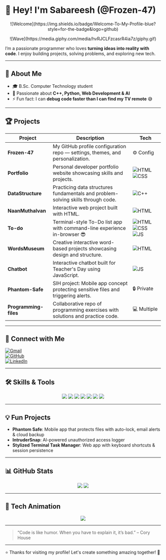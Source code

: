 # 👋 Hey! I'm Sabareesh (@Frozen-47)  

<p align="center">
  ![Welcome](https://img.shields.io/badge/Welcome-To-My-Profile-blue?style=for-the-badge&logo=github)
</p>

<p align="center">
  ![Wave](https://media.giphy.com/media/hvRJCLFzcasrR4ia7z/giphy.gif)
</p>

I’m a passionate programmer who loves **turning ideas into reality with code**. I enjoy building projects, solving problems, and exploring new tech.  

---

## 🌱 About Me
- 🎓 B.Sc. Computer Technology student  
- 👀 Passionate about **C++, Python, Web Development & AI**  
- ⚡ Fun fact: I can **debug code faster than I can find my TV remote** 😅  

---

## 🏆 Projects

| Project | Description | Tech |
|---------|-------------|------|
| **Frozen-47** | My GitHub profile configuration repo — settings, themes, and personalization. | ⚙️ Config |
| **Portfolio** | Personal developer portfolio website showcasing skills and projects. | ![HTML](https://img.shields.io/badge/HTML-E34F26?style=flat-square&logo=html5) ![CSS](https://img.shields.io/badge/CSS-1572B6?style=flat-square&logo=css3) |
| **DataStructure** | Practicing data structures fundamentals and problem-solving skills through code. | ![C++](https://img.shields.io/badge/C++-00599C?style=flat-square&logo=c%2B%2B) |
| **NaanMuthalvan** | Interactive web project built with HTML. | ![HTML](https://img.shields.io/badge/HTML-E34F26?style=flat-square&logo=html5) |
| **To-do** | Terminal-style To-Do list app with command-line experience in-browser 😎 | ![HTML](https://img.shields.io/badge/HTML-E34F26?style=flat-square&logo=html5) ![CSS](https://img.shields.io/badge/CSS-1572B6?style=flat-square&logo=css3) ![JS](https://img.shields.io/badge/JS-F7DF1E?style=flat-square&logo=javascript) |
| **WordsMuseum** | Creative interactive word-based projects showcasing design and structure. | ![HTML](https://img.shields.io/badge/HTML-E34F26?style=flat-square&logo=html5) |
| **Chatbot** | Interactive chatbot built for Teacher's Day using JavaScript. | ![JS](https://img.shields.io/badge/JS-F7DF1E?style=flat-square&logo=javascript) |
| **Phantom-Safe** | SIH project: Mobile app concept protecting sensitive files and triggering alerts. | 🔒 Private |
| **Programming-files** | Collaborative repo of programming exercises with solutions and practice code. | 💻 Multiple |

---

## 🤝 Connect with Me

[![Gmail](https://img.shields.io/badge/-Email-c14438?style=flat-square&logo=gmail&logoColor=white)](mailto:sabareeshgm47@gmail.com)  
[![GitHub](https://img.shields.io/badge/-GitHub-181717?style=flat-square&logo=github&logoColor=white)](https://github.com/Frozen-47)  
[![LinkedIn](https://img.shields.io/badge/-LinkedIn-0A66C2?style=flat-square&logo=linkedin&logoColor=white)](https://linkedin.com/in/your-profile)  

---

## 🛠️ Skills & Tools
<p align="center">
  <img src="https://img.shields.io/badge/C++-00599C?style=for-the-badge&logo=c%2B%2B&logoColor=white" />
  <img src="https://img.shields.io/badge/Python-3776AB?style=for-the-badge&logo=python&logoColor=white" />
  <img src="https://img.shields.io/badge/Java-007396?style=for-the-badge&logo=java&logoColor=white" />
  <img src="https://img.shields.io/badge/HTML5-E34F26?style=for-the-badge&logo=html5&logoColor=white" />
  <img src="https://img.shields.io/badge/CSS3-1572B6?style=for-the-badge&logo=css3&logoColor=white" />
  <img src="https://img.shields.io/badge/JavaScript-F7DF1E?style=for-the-badge&logo=javascript&logoColor=black" />
  <img src="https://img.shields.io/badge/Git-F05032?style=for-the-badge&logo=git&logoColor=white" />
</p>

---

## 💡 Fun Projects
- **Phantom Safe**: Mobile app that protects files with auto-lock, email alerts & cloud backup  
- **IntruderSnap**: AI-powered unauthorized access logger  
- **Stylized Terminal Task Manager**: Web app with keyboard shortcuts & session persistence  

---

## 📊 GitHub Stats
<p align="center">
  <img src="https://github-readme-stats.vercel.app/api?username=Frozen-47&show_icons=true&theme=dark&hide_border=true" />
  <img src="https://github-readme-stats.vercel.app/api/top-langs/?username=Frozen-47&layout=compact&theme=dark&hide_border=true" />
</p>

---

## 🎉 Tech Animation
<p align="center">
  <img src="https://readme-typing-svg.demolab.com?font=Fira+Code&size=24&pause=1000&color=00FF00&center=true&vCenter=true&width=600&lines=Coding+is+my+superpower!;Open-source+lover;Always+learning+new+tech" />
</p>

---

> “Code is like humor. When you have to explain it, it’s bad.” – Cory House  

---

⭐ Thanks for visiting my profile! Let's create something amazing together! 🚀

